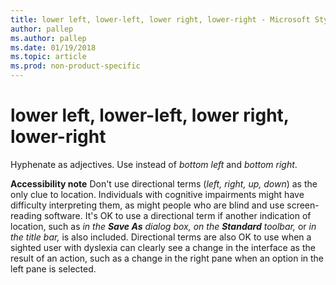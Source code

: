 ```yaml
---
title: lower left, lower-left, lower right, lower-right - Microsoft Style Guide
author: pallep
ms.author: pallep
ms.date: 01/19/2018
ms.topic: article
ms.prod: non-product-specific
---
```


# lower left, lower-left, lower right, lower-right

Hyphenate as adjectives. Use instead of *bottom left* and *bottom right*. 

**Accessibility note** Don't use directional terms (*left, right, up, down*)
as the only clue to location. Individuals with
cognitive impairments might have difficulty interpreting them, as
might people who are blind and use screen-reading
software. It's OK to use a directional term if another indication of
location, such as *in the* ***Save As*** *dialog box,* *on the* ***Standard*** *toolbar,* or *in the title bar,*
is also included. Directional terms are also OK to use when a
sighted user with dyslexia can clearly see a change in the interface as
the result of an action, such as a change in the right pane when an
option in the left pane is selected.
